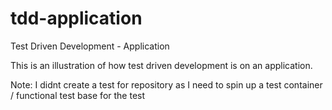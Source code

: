 # tdd-application
Test Driven Development - Application


This is an illustration of how test driven development is on an application.

Note: I didnt create a test for repository as I need to spin up a test container / functional test base for the test
